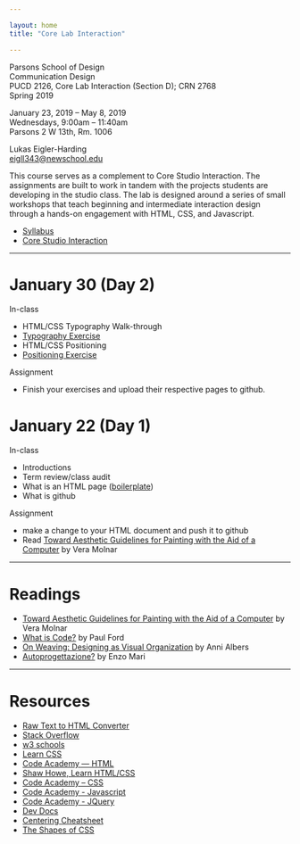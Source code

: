 ```yaml
---

layout: home
title: "Core Lab Interaction"

---
```


Parsons School of Design<br>
Communication Design <br>
PUCD 2126, Core Lab Interaction (Section D); CRN 2768<br>
Spring 2019

January 23, 2019 – May 8, 2019<br>
Wednesdays, 9:00am – 11:40am<br>
Parsons 2 W 13th, Rm. 1006

Lukas Eigler-Harding<br>
eigll343@newschool.edu

This course serves as a complement to Core Studio Interaction. The assignments are built to work in tandem with the projects students are developing in the studio class. The lab is designed around a series of small workshops that teach beginning and intermediate interaction design through a hands-on engagement with HTML, CSS, and Javascript.

- [Syllabus](https://docs.google.com/document/d/1dYjJsQuJBGW6vJDbMiICcAtm5_gX6g1WQReThJnyZJo/edit?usp=sharing)
- [Core Studio Interaction](http://devinwashburn.com/coreinteraction/)

<hr>

# January 30 (Day 2)
In-class
- HTML/CSS Typography Walk-through
- [Typography Exercise](/type)
- HTML/CSS Positioning
- [Positioning Exercise](/squares)

Assignment
- Finish your exercises and upload their respective pages to github. 

# January 22 (Day 1)
In-class
- Introductions
- Term review/class audit
- What is an HTML page ([boilerplate](materials/boilerplate.zip))
- What is github

Assignment
- make a change to your HTML document and push it to github
- Read [Toward Aesthetic Guidelines for Painting with the Aid of a Computer](https://s3.amazonaws.com/2b.andydayton.com/readings/molnar-aesthetic.pdf) by Vera Molnar

<hr>

# Readings
- [Toward Aesthetic Guidelines for Painting with the Aid of a Computer](https://s3.amazonaws.com/2b.andydayton.com/readings/molnar-aesthetic.pdf) by Vera Molnar
- [What is Code?](https://www.bloomberg.com/graphics/2015-paul-ford-what-is-code/) by Paul Ford
- [On Weaving: Designing as Visual Organization](https://arena-attachments.s3.amazonaws.com/2597972/2065c555bbd04503da9df3d3ec5052dc.pdf?1535137003) by Anni Albers 
- [Autoprogettazione?](materials/enzo-mari.pdf) by Enzo Mari


<hr>

# Resources
- [Raw Text to HTML Converter](https://www.textfixer.com/html/)
- [Stack Overflow](https://stackoverflow.com/)
- [w3 schools](https://www.w3schools.com/)
- [Learn CSS](http://learnlayout.com/)
- [Code Academy — HTML](https://www.codecademy.com/learn/learn-html)
- [Shaw Howe, Learn HTML/CSS](https://learn.shayhowe.com/)
- [Code Academy – CSS](https://www.codecademy.com/learn/learn-css)
- [Code Academy - Javascript](https://www.codecademy.com/learn/learn-javascript)
- [Code Academy - JQuery](https://www.codecademy.com/learn/learn-jquery)
- [Dev Docs](http://devdocs.io/)
- [Centering Cheatsheet](https://css-tricks.com/centering-css-complete-guide/)
- [The Shapes of CSS](https://css-tricks.com/examples/ShapesOfCSS/)

